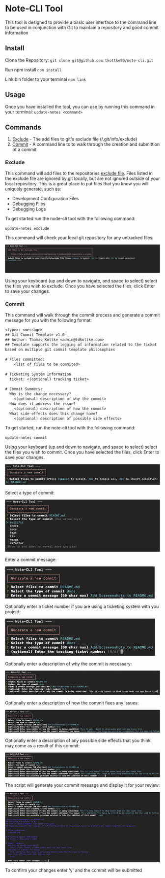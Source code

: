 # Note-CLI Tool

This tool is designed to provide a basic user interface to the command line to be used in conjunction with Git to maintain a repository and good commit information

## Install

Clone the Repository:
`git clone git@github.com:tkottke90/note-cli.git`

Run npm install
`npm install`

Link bin folder to your terminal
`npm link`

## Usage

Once you have installed the tool,  you can use by running this command in your terminal:
`update-notes <command>`

## Commands

1. <a href="#exclude">Exclude</a> - The add files to git's exclude file (/.git/info/exclude)
2. <a href="#commit">Commit</a> - A command line to to walk through the creation and submittion of a commit


<h3 id="exclude">Exclude</h3>

This command will add files to the repositories [exclude file](https://help.github.com/en/articles/ignoring-files#explicit-repository-excludes).  Files listed in the exclude file are ignored by git locally, but are not ignored outside of your local repository.  This is a great place to put files that you know you will uniquely generate, such as:

- Development Configuration Files
- Debugging Files
- Debugging Logs

To get started run the node-cli tool with the following command:

`update-notes exclude`

This command will check your local git repository for any untracked files:

![exclude_screenshot](docs/assets/exclude_screenshot)

Using your keyboard (up and down to navigate, and space to select) select the files you wish to exclude.  Once you have selected the files, click Enter to save your changes.

<h3 id="commit">Commit</h3>

This command will walk through the commit process and generate a commit message for you with the following format:

```
<type>: <message>
## Git Commit Template v1.0
## Author: Thomas Kottke <admin@tdkottke.com>
## Template supports the logging of information related to the ticket based on multiple git commit template philosophies

# Files committed:
	<list of files to be commited>

# Ticketing System Information
  ticket: <(optional) tracking ticket>

# Commit Summery:
  Why is the change necessary?
    <(optional) description of why the commit>
  How does it address the issue?
    <(optional) description of how the commit>
  What side effects does this change have?
    <(optional) description of possible side effects>
```

To get started, run the note-cli tool with the following command:

`update-notes commit`

Using your keyboard (up and down to navigate, and space to select) select the files you wish to commit.  Once you have selected the files, click Enter to save your changes.

![commit_screenshot1](docs/assets/commit_screenshot1)

Select a type of commit:

![commit_screenshot2](docs/assets/commit_screenshot2)

Enter a commit message:

![commit_screenshot3](docs/assets/commit_screenshot3)

Optionally enter a ticket number if you are using a ticketing system with you project:

![commit_screenshot4](docs/assets/commit_screenshot4)

Optionally enter a description of why the commit is necessary:

![commit_screenshot5](docs/assets/commit_screenshot5)

Optionally enter a description of how the commit fixes any issues:

![commit_screenshot6](docs/assets/commit_screenshot6)

Optionally enter a description of any possible side effects that you think may come as a result of this commit:

![commit_screenshot7](docs/assets/commit_screenshot7)

The script will generate your commit message and display it for your review:

![commit_screenshot8](docs/assets/commit_screenshot8)

To confirm your changes enter 'y' and the commit will be submitted